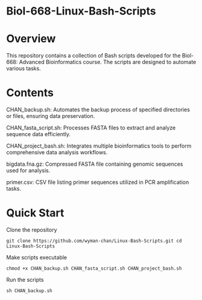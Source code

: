 # Biol-668-Linux-Bash-Scripts

# Overview
This repository contains a collection of Bash scripts developed for the Biol-668: Advanced Bioinformatics course. The scripts are designed to automate various tasks.

# Contents
CHAN_backup.sh: Automates the backup process of specified directories or files, ensuring data preservation.

CHAN_fasta_script.sh: Processes FASTA files to extract and analyze sequence data efficiently.

CHAN_project_bash.sh: Integrates multiple bioinformatics tools to perform comprehensive data analysis workflows.

bigdata.fna.gz: Compressed FASTA file containing genomic sequences used for analysis.

primer.csv: CSV file listing primer sequences utilized in PCR amplification tasks.

# Quick Start
Clone the repository

`git clone https://github.com/wyman-chan/Linux-Bash-Scripts.git
cd Linux-Bash-Scripts`

Make scripts executable

`chmod +x CHAN_backup.sh CHAN_fasta_script.sh CHAN_project_bash.sh`

Run the scripts

`sh CHAN_backup.sh`
